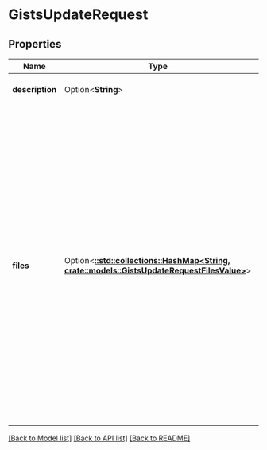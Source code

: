 # GistsUpdateRequest

## Properties

Name | Type | Description | Notes
------------ | ------------- | ------------- | -------------
**description** | Option<**String**> | The description of the gist. | [optional]
**files** | Option<[**::std::collections::HashMap<String, crate::models::GistsUpdateRequestFilesValue>**](gists_update_request_files_value.md)> | The gist files to be updated, renamed, or deleted. Each `key` must match the current filename (including extension) of the targeted gist file. For example: `hello.py`.  To delete a file, set the whole file to null. For example: `hello.py : null`. The file will also be deleted if the specified object does not contain at least one of `content` or `filename`. | [optional]

[[Back to Model list]](../README.md#documentation-for-models) [[Back to API list]](../README.md#documentation-for-api-endpoints) [[Back to README]](../README.md)



